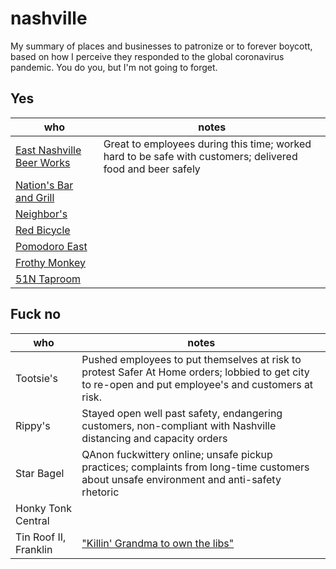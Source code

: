 # nashville
My summary of places and businesses to patronize or to forever boycott, based on how I perceive they responded to the global coronavirus pandemic. You do you, but I'm not going to forget.

## Yes

| who | notes |
|-----|-------|
| [East Nashville Beer Works]() | Great to employees during this time; worked hard to be safe with customers; delivered food and beer safely |
| [Nation's Bar and Grill]() | |
| [Neighbor's]() | |
| [Red Bicycle]() | |
| [Pomodoro East]() | |
| [Frothy Monkey]() | |
| [51N Taproom]() | |

## Fuck no

| who | notes |
|-----|------|
| Tootsie's | Pushed employees to put themselves at risk to protest Safer At Home orders; lobbied to get city to re-open and put employee's and customers at risk. |
| Rippy's | Stayed open well past safety, endangering customers, non-compliant with Nashville distancing and capacity orders |
| Star Bagel | QAnon fuckwittery online; unsafe pickup practices; complaints from long-time customers about unsafe environment and anti-safety rhetoric |
| Honky Tonk Central | |
| Tin Roof II, Franklin | ["Killin' Grandma to own the libs"](https://twitter.com/sarahfor5/status/1259287001423020034)|
